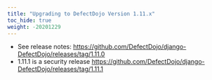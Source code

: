```yaml
---
title: "Upgrading to DefectDojo Version 1.11.x"
toc_hide: true
weight: -20201229
---
```

- See release notes: https://github.com/DefectDojo/django-DefectDojo/releases/tag/1.11.0
- 1.11.1 is a security release https://github.com/DefectDojo/django-DefectDojo/releases/tag/1.11.1
